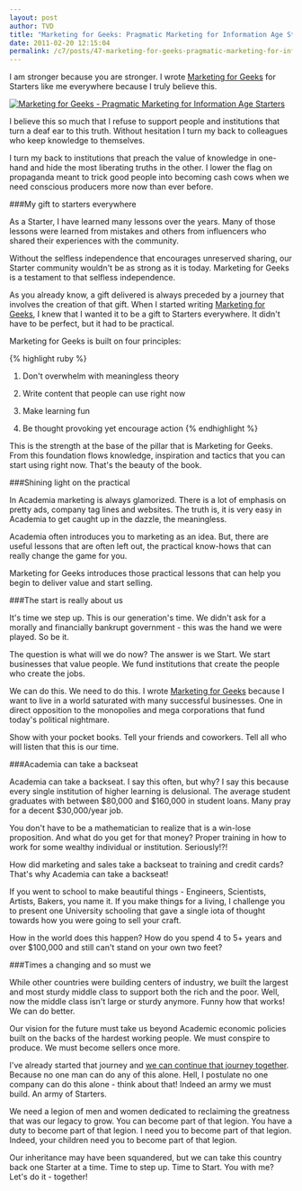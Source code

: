 ```yaml
---
layout: post
author: TVD
title: "Marketing for Geeks: Pragmatic Marketing for Information Age Starters"
date: 2011-02-20 12:15:04
permalink: /c7/posts/47-marketing-for-geeks-pragmatic-marketing-for-information-age-starters
---
```


I am stronger because you are stronger. I wrote [Marketing for Geeks][1] for Starters like me everywhere because I truly believe this.

<a href="http://techoctave.com/marketing-for-geeks"><img src="https://techoctave.com/static/marketing-for-geeks-front-and-back-cover.png" alt="Marketing for Geeks - Pragmatic Marketing for Information Age Starters"/></a>

I believe this so much that I refuse to support people and institutions that turn a deaf ear to this truth. Without hesitation I turn my back to colleagues who keep knowledge to themselves.

I turn my back to institutions that preach the value of knowledge in one-hand and hide the most liberating truths in the other. I lower the flag on propaganda meant to trick good people into becoming cash cows when we need conscious producers more now than ever before.

###My gift to starters everywhere

As a Starter, I have learned many lessons over the years. Many of those lessons were learned from mistakes and others from influencers who shared their experiences with the community.

Without the selfless independence that encourages unreserved sharing, our Starter community wouldn't be as strong as it is today. Marketing for Geeks is  a testament to that selfless independence. 

As you already know, a gift delivered is always preceded by a journey that involves the creation of that gift. When I started writing [Marketing for Geeks][3], I knew that I wanted it to be a gift to Starters everywhere. It didn't have to be perfect, but it had to be practical.

Marketing for Geeks is built on four principles:

{% highlight ruby %}
1. Don't overwhelm with meaningless theory 

2. Write content that people can use right now

3. Make learning fun

4. Be thought provoking yet encourage action
{% endhighlight %}

This is the strength at the base of the pillar that is Marketing for Geeks. From this foundation flows knowledge, inspiration and tactics that you can start using right now. That's the beauty of the book.

###Shining light on the practical

In Academia marketing is always glamorized. There is a lot of emphasis on pretty ads, company tag lines and websites. The truth is, it is very easy in Academia to get caught up in the dazzle, the meaningless.

Academia often introduces you to marketing as an idea. But, there are useful lessons that are often left out, the practical know-hows that can really change the game for you. 

Marketing for Geeks introduces those practical lessons that can help you begin to deliver value and start selling.

###The start is really about us

It's time we step up. This is our generation's time. We didn't ask for a morally and financially bankrupt government - this was the hand we were played. So be it.

The question is what will we do now? The answer is we Start. We start businesses that value people. We fund institutions that create the people who create the jobs.

We can do this. We need to do this. I wrote [Marketing for Geeks][4] because I want to live in a world saturated with many successful businesses. One in direct opposition to the monopolies and mega corporations that fund today's political nightmare.

Show with your pocket books. Tell your friends and coworkers. Tell all who will listen that this is our time.

###Academia can take a backseat

Academia can take a backseat. I say this often, but why? I say this because every single institution of higher learning is delusional. The average student graduates with between $80,000 and $160,000 in student loans. Many pray for a decent $30,000/year job.

You don't have to be a mathematician to realize that is a win-lose proposition. And what do you get for that money? Proper training in how to work for some wealthy individual or institution. Seriously!?!

How did marketing and sales take a backseat to training and credit cards? That's why Academia can take a backseat!

If you went to school to make beautiful things - Engineers, Scientists, Artists, Bakers, you name it. If you make things for a living, I challenge you to present one University schooling that gave a single iota of thought towards how you were going to sell your craft.

How in the world does this happen? How do you spend 4 to 5+ years and over $100,000 and still can't stand on your own two feet? 

###Times a changing and so must we

While other countries were building centers of industry, we built the largest and most sturdy middle class to support both the rich and the poor. Well, now the middle class isn't large or sturdy anymore. Funny how that works! We can do better.

Our vision for the future must take us beyond Academic economic policies built on the backs of the hardest working people. We must conspire to produce. We must become sellers once more.

I've already started that journey and [we can continue that journey together][5]. Because no one man can do any of this alone. Hell, I postulate no one company can do this alone - think about that! Indeed an army we must build. An army of Starters.

We need a legion of men and women dedicated to reclaiming the greatness that was our legacy to grow. You can become part of that legion. You have a duty to become part of that legion. I need you to become part of that legion. Indeed, your children need you to become part of that legion.

Our inheritance may have been squandered, but we can take this country back one Starter at a time. Time to step up. Time to Start. You with me? Let's do it - together!


  [1]: http://techoctave.com/marketing-for-geeks
  [2]: https://techoctave.com/static/marketing-for-geeks-front-and-back-cover.png
  [3]: http://techoctave.com/marketing-for-geeks
  [4]: http://techoctave.com/marketing-for-geeks
  [5]: http://techoctave.com/marketing-for-geeks

